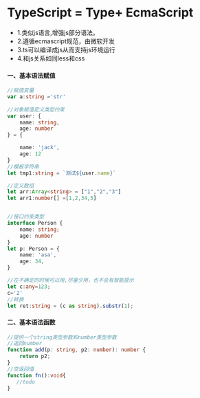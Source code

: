 # TypeScript = Type+ EcmaScript
  
  - 1.类似js语言,增强js部分语法。
  - 2.遵循ecmascript规范，由微软开发
  - 3.ts可以编译成js从而支持js环境运行
  - 4.和js关系如同less和css
  
   
#### 一、基本语法赋值

```.ts
//赋值变量
var a:string ='str'
  
//对象赋值定义类型约束
var user: {
    name: string,
    age: number
} = {

    name: 'jack',
    age: 12
}
//模板字符串
let tmp1:string = `测试${user.name}`

//定义数组
let arr:Array<string> = ["1","2","3"]
let arr1:number[] =[1,2,34,5]


//接口约束类型
interface Person {
    name: string;
    age: number
}
let p: Person = {
    name: 'asa',
    age: 34,
}

//在不确定的时候可以用,尽量少用，也不会有智能提示
let c:any=123;
c='2'
//转换
let ret:string = (c as string).substr(1);
```

#### 二、基本语法函数
```.ts
//提供一个string类型参数和number类型参数
//返回number
function add(p: string, p2: number): number {
    return p2;
}
//空返回值
function fn():void{
   //todo
}
```
